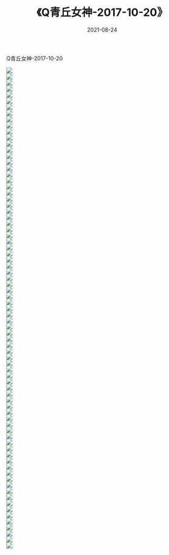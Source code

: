 ﻿---
layout: post
title:  《Q青丘女神-2017-10-20》
date:   2021-08-24
img: http://img.660000.xyz/Sharelink/网络美图/2021/Q青丘女神-2017-10-20/000.jpg
categories: [美女, 清纯, 唯美]
---

Q青丘女神-2017-10-20

  ![](http://img.660000.xyz/Sharelink/网络美图/2021/Q青丘女神-2017-10-20/001.jpg) <br> ![](http://img.660000.xyz/Sharelink/网络美图/2021/Q青丘女神-2017-10-20/002.jpg) <br> ![](http://img.660000.xyz/Sharelink/网络美图/2021/Q青丘女神-2017-10-20/003.jpg) <br> ![](http://img.660000.xyz/Sharelink/网络美图/2021/Q青丘女神-2017-10-20/004.jpg) <br> ![](http://img.660000.xyz/Sharelink/网络美图/2021/Q青丘女神-2017-10-20/005.jpg) <br> ![](http://img.660000.xyz/Sharelink/网络美图/2021/Q青丘女神-2017-10-20/006.jpg) <br> ![](http://img.660000.xyz/Sharelink/网络美图/2021/Q青丘女神-2017-10-20/007.jpg) <br> ![](http://img.660000.xyz/Sharelink/网络美图/2021/Q青丘女神-2017-10-20/008.jpg) <br> ![](http://img.660000.xyz/Sharelink/网络美图/2021/Q青丘女神-2017-10-20/009.jpg) <br> ![](http://img.660000.xyz/Sharelink/网络美图/2021/Q青丘女神-2017-10-20/010.jpg) <br> ![](http://img.660000.xyz/Sharelink/网络美图/2021/Q青丘女神-2017-10-20/011.jpg) <br> ![](http://img.660000.xyz/Sharelink/网络美图/2021/Q青丘女神-2017-10-20/012.jpg) <br> ![](http://img.660000.xyz/Sharelink/网络美图/2021/Q青丘女神-2017-10-20/013.jpg) <br> ![](http://img.660000.xyz/Sharelink/网络美图/2021/Q青丘女神-2017-10-20/014.jpg) <br> ![](http://img.660000.xyz/Sharelink/网络美图/2021/Q青丘女神-2017-10-20/015.jpg) <br> ![](http://img.660000.xyz/Sharelink/网络美图/2021/Q青丘女神-2017-10-20/016.jpg) <br> ![](http://img.660000.xyz/Sharelink/网络美图/2021/Q青丘女神-2017-10-20/017.jpg) <br> ![](http://img.660000.xyz/Sharelink/网络美图/2021/Q青丘女神-2017-10-20/018.jpg) <br> ![](http://img.660000.xyz/Sharelink/网络美图/2021/Q青丘女神-2017-10-20/019.jpg) <br> ![](http://img.660000.xyz/Sharelink/网络美图/2021/Q青丘女神-2017-10-20/020.jpg) <br> ![](http://img.660000.xyz/Sharelink/网络美图/2021/Q青丘女神-2017-10-20/021.jpg) <br> ![](http://img.660000.xyz/Sharelink/网络美图/2021/Q青丘女神-2017-10-20/022.jpg) <br> ![](http://img.660000.xyz/Sharelink/网络美图/2021/Q青丘女神-2017-10-20/023.jpg) <br> ![](http://img.660000.xyz/Sharelink/网络美图/2021/Q青丘女神-2017-10-20/024.jpg) <br> ![](http://img.660000.xyz/Sharelink/网络美图/2021/Q青丘女神-2017-10-20/025.jpg) <br> ![](http://img.660000.xyz/Sharelink/网络美图/2021/Q青丘女神-2017-10-20/026.jpg) <br> ![](http://img.660000.xyz/Sharelink/网络美图/2021/Q青丘女神-2017-10-20/027.jpg) <br> ![](http://img.660000.xyz/Sharelink/网络美图/2021/Q青丘女神-2017-10-20/028.jpg) <br> ![](http://img.660000.xyz/Sharelink/网络美图/2021/Q青丘女神-2017-10-20/029.jpg) <br> ![](http://img.660000.xyz/Sharelink/网络美图/2021/Q青丘女神-2017-10-20/030.jpg) <br> ![](http://img.660000.xyz/Sharelink/网络美图/2021/Q青丘女神-2017-10-20/031.jpg) <br> ![](http://img.660000.xyz/Sharelink/网络美图/2021/Q青丘女神-2017-10-20/032.jpg) <br> ![](http://img.660000.xyz/Sharelink/网络美图/2021/Q青丘女神-2017-10-20/033.jpg) <br> ![](http://img.660000.xyz/Sharelink/网络美图/2021/Q青丘女神-2017-10-20/034.jpg) <br> ![](http://img.660000.xyz/Sharelink/网络美图/2021/Q青丘女神-2017-10-20/035.jpg) <br> ![](http://img.660000.xyz/Sharelink/网络美图/2021/Q青丘女神-2017-10-20/036.jpg) <br> ![](http://img.660000.xyz/Sharelink/网络美图/2021/Q青丘女神-2017-10-20/037.jpg) <br> ![](http://img.660000.xyz/Sharelink/网络美图/2021/Q青丘女神-2017-10-20/038.jpg) <br> ![](http://img.660000.xyz/Sharelink/网络美图/2021/Q青丘女神-2017-10-20/039.jpg) <br> ![](http://img.660000.xyz/Sharelink/网络美图/2021/Q青丘女神-2017-10-20/040.jpg) <br> ![](http://img.660000.xyz/Sharelink/网络美图/2021/Q青丘女神-2017-10-20/041.jpg) <br> ![](http://img.660000.xyz/Sharelink/网络美图/2021/Q青丘女神-2017-10-20/042.jpg) <br> ![](http://img.660000.xyz/Sharelink/网络美图/2021/Q青丘女神-2017-10-20/043.jpg) <br> ![](http://img.660000.xyz/Sharelink/网络美图/2021/Q青丘女神-2017-10-20/044.jpg) <br> ![](http://img.660000.xyz/Sharelink/网络美图/2021/Q青丘女神-2017-10-20/045.jpg) <br> ![](http://img.660000.xyz/Sharelink/网络美图/2021/Q青丘女神-2017-10-20/046.jpg) <br> ![](http://img.660000.xyz/Sharelink/网络美图/2021/Q青丘女神-2017-10-20/047.jpg) <br> ![](http://img.660000.xyz/Sharelink/网络美图/2021/Q青丘女神-2017-10-20/048.jpg) <br> ![](http://img.660000.xyz/Sharelink/网络美图/2021/Q青丘女神-2017-10-20/049.jpg) <br> ![](http://img.660000.xyz/Sharelink/网络美图/2021/Q青丘女神-2017-10-20/050.jpg) <br> ![](http://img.660000.xyz/Sharelink/网络美图/2021/Q青丘女神-2017-10-20/051.jpg) <br> ![](http://img.660000.xyz/Sharelink/网络美图/2021/Q青丘女神-2017-10-20/052.jpg) <br> ![](http://img.660000.xyz/Sharelink/网络美图/2021/Q青丘女神-2017-10-20/053.jpg) <br> ![](http://img.660000.xyz/Sharelink/网络美图/2021/Q青丘女神-2017-10-20/054.jpg) <br> ![](http://img.660000.xyz/Sharelink/网络美图/2021/Q青丘女神-2017-10-20/055.jpg) <br> ![](http://img.660000.xyz/Sharelink/网络美图/2021/Q青丘女神-2017-10-20/056.jpg) <br> ![](http://img.660000.xyz/Sharelink/网络美图/2021/Q青丘女神-2017-10-20/057.jpg) <br> ![](http://img.660000.xyz/Sharelink/网络美图/2021/Q青丘女神-2017-10-20/058.jpg) <br> ![](http://img.660000.xyz/Sharelink/网络美图/2021/Q青丘女神-2017-10-20/059.jpg) <br> ![](http://img.660000.xyz/Sharelink/网络美图/2021/Q青丘女神-2017-10-20/060.jpg) <br> ![](http://img.660000.xyz/Sharelink/网络美图/2021/Q青丘女神-2017-10-20/061.jpg) <br> ![](http://img.660000.xyz/Sharelink/网络美图/2021/Q青丘女神-2017-10-20/062.jpg) <br> ![](http://img.660000.xyz/Sharelink/网络美图/2021/Q青丘女神-2017-10-20/063.jpg) <br> ![](http://img.660000.xyz/Sharelink/网络美图/2021/Q青丘女神-2017-10-20/064.jpg) <br> ![](http://img.660000.xyz/Sharelink/网络美图/2021/Q青丘女神-2017-10-20/065.jpg) <br> ![](http://img.660000.xyz/Sharelink/网络美图/2021/Q青丘女神-2017-10-20/066.jpg) <br> ![](http://img.660000.xyz/Sharelink/网络美图/2021/Q青丘女神-2017-10-20/067.jpg) <br> ![](http://img.660000.xyz/Sharelink/网络美图/2021/Q青丘女神-2017-10-20/068.jpg) <br> ![](http://img.660000.xyz/Sharelink/网络美图/2021/Q青丘女神-2017-10-20/069.jpg) <br> ![](http://img.660000.xyz/Sharelink/网络美图/2021/Q青丘女神-2017-10-20/070.jpg) <br> ![](http://img.660000.xyz/Sharelink/网络美图/2021/Q青丘女神-2017-10-20/071.jpg) <br> ![](http://img.660000.xyz/Sharelink/网络美图/2021/Q青丘女神-2017-10-20/072.jpg) <br> ![](http://img.660000.xyz/Sharelink/网络美图/2021/Q青丘女神-2017-10-20/073.jpg) <br> ![](http://img.660000.xyz/Sharelink/网络美图/2021/Q青丘女神-2017-10-20/074.jpg) <br> ![](http://img.660000.xyz/Sharelink/网络美图/2021/Q青丘女神-2017-10-20/075.jpg) <br> ![](http://img.660000.xyz/Sharelink/网络美图/2021/Q青丘女神-2017-10-20/076.jpg) <br> ![](http://img.660000.xyz/Sharelink/网络美图/2021/Q青丘女神-2017-10-20/077.jpg) <br> ![](http://img.660000.xyz/Sharelink/网络美图/2021/Q青丘女神-2017-10-20/078.jpg) <br> ![](http://img.660000.xyz/Sharelink/网络美图/2021/Q青丘女神-2017-10-20/079.jpg) <br>